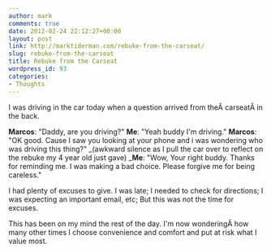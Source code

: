 ```yaml
---
author: mark
comments: true
date: 2012-02-24 22:12:27+00:00
layout: post
link: http://marktiderman.com/rebuke-from-the-carseat/
slug: rebuke-from-the-carseat
title: Rebuke from the Carseat
wordpress_id: 93
categories:
- Thoughts
---
```


I was driving in the car today when a question arrived from theÂ carseatÂ in the back.

**Marcos**: "Daddy, are you driving?"
**Me**: "Yeah buddy I'm driving."
**Marcos**: "OK good. Cause I saw you looking at your phone and i was wondering who was driving this thing?"
_(awkward silence as I pull the car over to reflect on the rebuke my 4 year old just gave)
_**Me**: "Wow, Your right buddy. Thanks for reminding me. I was making a bad choice. Please forgive me for being careless."

I had plenty of excuses to give. I was late; I needed to check for directions; I was expecting an important email, etc; But this was not the time for excuses.

This has been on my mind the rest of the day. I'm now wonderingÂ how many other times I choose convenience and comfort and put at risk what I value most.
